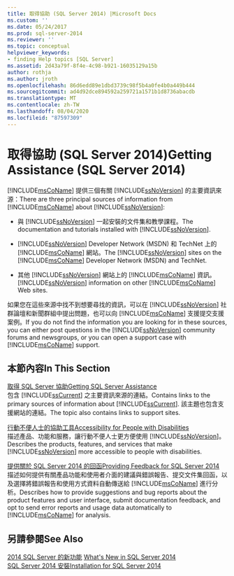 ```yaml
---
title: 取得協助 (SQL Server 2014) |Microsoft Docs
ms.custom: ''
ms.date: 05/24/2017
ms.prod: sql-server-2014
ms.reviewer: ''
ms.topic: conceptual
helpviewer_keywords:
- finding Help topics [SQL Server]
ms.assetid: 2d43a79f-8f4e-4c98-b921-16035129a15b
author: rothja
ms.author: jroth
ms.openlocfilehash: 86d6edd89e1dbd3739c98f5b4a0fe4b0a449b444
ms.sourcegitcommit: ad4d92dce894592a259721a1571b1d8736abacdb
ms.translationtype: MT
ms.contentlocale: zh-TW
ms.lasthandoff: 08/04/2020
ms.locfileid: "87597309"
---
```

# <a name="getting-assistance-sql-server-2014"></a><span data-ttu-id="c7494-102">取得協助 (SQL Server 2014)</span><span class="sxs-lookup"><span data-stu-id="c7494-102">Getting Assistance (SQL Server 2014)</span></span>
  <span data-ttu-id="c7494-103">[!INCLUDE[msCoName](../includes/msconame-md.md)] 提供三個有關 [!INCLUDE[ssNoVersion](../includes/ssnoversion-md.md)] 的主要資訊來源：</span><span class="sxs-lookup"><span data-stu-id="c7494-103">There are three principal sources of information from [!INCLUDE[msCoName](../includes/msconame-md.md)] about [!INCLUDE[ssNoVersion](../includes/ssnoversion-md.md)]:</span></span>  
  
-   <span data-ttu-id="c7494-104">與 [!INCLUDE[ssNoVersion](../includes/ssnoversion-md.md)] 一起安裝的文件集和教學課程。</span><span class="sxs-lookup"><span data-stu-id="c7494-104">The documentation and tutorials installed with [!INCLUDE[ssNoVersion](../includes/ssnoversion-md.md)].</span></span>  
  
-   <span data-ttu-id="c7494-105">[!INCLUDE[ssNoVersion](../includes/ssnoversion-md.md)] Developer Network (MSDN) 和 TechNet 上的 [!INCLUDE[msCoName](../includes/msconame-md.md)] 網站。</span><span class="sxs-lookup"><span data-stu-id="c7494-105">The [!INCLUDE[ssNoVersion](../includes/ssnoversion-md.md)] sites on the [!INCLUDE[msCoName](../includes/msconame-md.md)] Developer Network (MSDN) and TechNet.</span></span>  
  
-   <span data-ttu-id="c7494-106">其他 [!INCLUDE[ssNoVersion](../includes/ssnoversion-md.md)] 網站上的 [!INCLUDE[msCoName](../includes/msconame-md.md)] 資訊。</span><span class="sxs-lookup"><span data-stu-id="c7494-106">[!INCLUDE[ssNoVersion](../includes/ssnoversion-md.md)] information on other [!INCLUDE[msCoName](../includes/msconame-md.md)] Web sites.</span></span>  
  
 <span data-ttu-id="c7494-107">如果您在這些來源中找不到想要尋找的資訊，可以在 [!INCLUDE[ssNoVersion](../includes/ssnoversion-md.md)] 社群論壇和新聞群組中提出問題，也可以向 [!INCLUDE[msCoName](../includes/msconame-md.md)] 支援提交支援案例。</span><span class="sxs-lookup"><span data-stu-id="c7494-107">If you do not find the information you are looking for in these sources, you can either post questions in the [!INCLUDE[ssNoVersion](../includes/ssnoversion-md.md)] community forums and newsgroups, or you can open a support case with [!INCLUDE[msCoName](../includes/msconame-md.md)] support.</span></span>  
  
## <a name="in-this-section"></a><span data-ttu-id="c7494-108">本節內容</span><span class="sxs-lookup"><span data-stu-id="c7494-108">In This Section</span></span>  
 [<span data-ttu-id="c7494-109">取得 SQL Server 協助</span><span class="sxs-lookup"><span data-stu-id="c7494-109">Getting SQL Server Assistance</span></span>](../../2014/getting-started/getting-sql-server-assistance.md)  
 <span data-ttu-id="c7494-110">包含 [!INCLUDE[ssCurrent](../includes/sscurrent-md.md)] 之主要資訊來源的連結。</span><span class="sxs-lookup"><span data-stu-id="c7494-110">Contains links to the primary sources of information about [!INCLUDE[ssCurrent](../includes/sscurrent-md.md)].</span></span> <span data-ttu-id="c7494-111">該主題也包含支援網站的連結。</span><span class="sxs-lookup"><span data-stu-id="c7494-111">The topic also contains links to support sites.</span></span>  
  
 [<span data-ttu-id="c7494-112">行動不便人士的協助工具</span><span class="sxs-lookup"><span data-stu-id="c7494-112">Accessibility for People with Disabilities</span></span>](../../2014/getting-started/accessibility-for-people-with-disabilities.md)  
 <span data-ttu-id="c7494-113">描述產品、功能和服務，讓行動不便人士更方便使用 [!INCLUDE[ssNoVersion](../includes/ssnoversion-md.md)]。</span><span class="sxs-lookup"><span data-stu-id="c7494-113">Describes the products, features, and services that make [!INCLUDE[ssNoVersion](../includes/ssnoversion-md.md)] more accessible to people with disabilities.</span></span>  
  
 [<span data-ttu-id="c7494-114">提供關於 SQL Server 2014 的回函</span><span class="sxs-lookup"><span data-stu-id="c7494-114">Providing Feedback for SQL Server 2014</span></span>](../../2014/getting-started/providing-feedback-for-sql-server-2014.md)  
 <span data-ttu-id="c7494-115">描述如何提供有關產品功能和使用者介面的建議與錯誤報告、提交文件集回函，以及選擇將錯誤報告和使用方式資料自動傳送給 [!INCLUDE[msCoName](../includes/msconame-md.md)] 進行分析。</span><span class="sxs-lookup"><span data-stu-id="c7494-115">Describes how to provide suggestions and bug reports about the product features and user interface, submit documentation feedback, and opt to send error reports and usage data automatically to [!INCLUDE[msCoName](../includes/msconame-md.md)] for analysis.</span></span>  
  
## <a name="see-also"></a><span data-ttu-id="c7494-116">另請參閱</span><span class="sxs-lookup"><span data-stu-id="c7494-116">See Also</span></span>  
 <span data-ttu-id="c7494-117">[2014 SQL Server 的新功能](../sql-server/what-s-new-in-sql-server-2016.md) </span><span class="sxs-lookup"><span data-stu-id="c7494-117">[What's New in SQL Server 2014](../sql-server/what-s-new-in-sql-server-2016.md) </span></span>  
 [<span data-ttu-id="c7494-118">SQL Server 2014 安裝</span><span class="sxs-lookup"><span data-stu-id="c7494-118">Installation for SQL Server 2014</span></span>](../database-engine/install-windows/installation-for-sql-server.md)  
  
  
